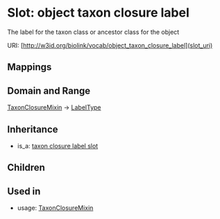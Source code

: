 # Slot: object taxon closure label


The label for the taxon class or ancestor class for the object

URI: [http://w3id.org/biolink/vocab/object_taxon_closure_label](slot_uri)
## Mappings

## Domain and Range

[TaxonClosureMixin](TaxonClosureMixin.md) -> [LabelType](LabelType.md)
## Inheritance

 *  is_a: [taxon closure label slot](taxon_closure_label_slot.md)
## Children

## Used in

 *  usage: [TaxonClosureMixin](TaxonClosureMixin.md)
